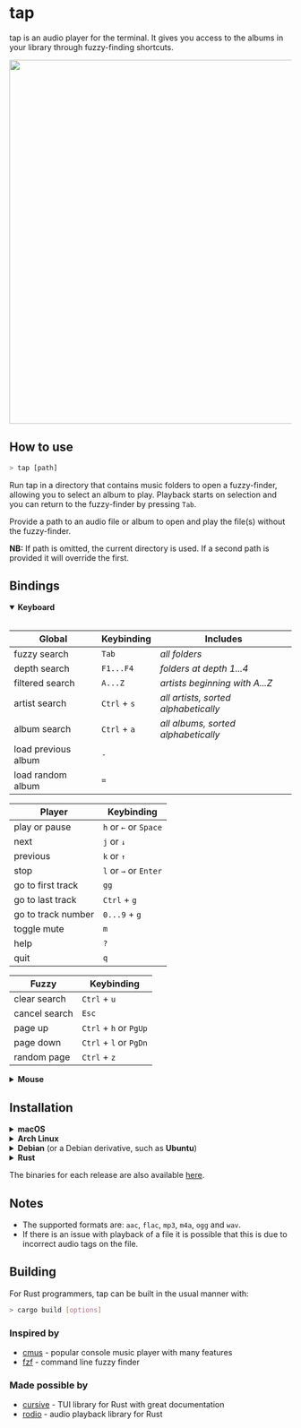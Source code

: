 # tap

tap is an audio player for the terminal. It gives you access to the albums in your library through fuzzy-finding shortcuts.

<img src="https://github.com/timdubbins/tap/blob/master/doc/tap_screenshot.png" width="650"/>

## How to use

```bash
> tap [path]
```
Run tap in a directory that contains music folders to open a fuzzy-finder, allowing you to select an album to play. Playback starts on selection and you can return to the fuzzy-finder by pressing `Tab`.

Provide a path to an audio file or album to open and play the file(s) without the fuzzy-finder.

**NB:** If path is omitted, the current directory is used. If a second path is provided it will override the first.

## Bindings

<details open>
<summary><b>Keyboard</b></summary>
<br>

Global              | Keybinding    | Includes
---                 |---            |---
fuzzy search        | `Tab`         | <i>all folders</i>
depth search        | `F1...F4`     | <i>folders at depth 1...4</i>
filtered search     | `A...Z`       | <i>artists beginning with A...Z</i>
artist search       | `Ctrl` + `s`  | <i>all artists, sorted alphabetically</i>
album search        | `Ctrl` + `a`  | <i>all albums, sorted alphabetically</i>
load previous album | `-`           |
load random album   | `=`           |

Player              | Keybinding
---                 |---
play or pause       | `h` or <kbd>&larr;</kbd> or `Space`
next                | `j` or <kbd>&darr;</kbd>
previous            | `k` or <kbd>&uarr;</kbd>
stop                | `l` or <kbd>&rarr;</kbd> or `Enter`
go to first track   | `gg`
go to last track    | `Ctrl` + `g`
go to track number  | `0...9` + `g`
toggle mute         | `m`
help                | `?`
quit                | `q`

Fuzzy               | Keybinding
---                 |---
clear search        | `Ctrl` + `u`
cancel search       | `Esc`
page up             | `Ctrl` + `h` or `PgUp`
page down           | `Ctrl` + `l` or `PgDn`
random page         | `Ctrl` + `z`

</details>

<details>
<summary><b>Mouse</b></summary>
<br>

Global              | Keybinding
---                 |---
fuzzy search        | `Middle Button`

Player              | Keybinding
---                 |---
play or pause       | `Left Button`
next / previous     | `Scroll`
stop                | `Right Button`
select              | `Left Button`

Fuzzy               | Keybinding
---                 |---
cancel search       | `Right Button`
scroll              | `Scroll`
select              | `Left Button`

</details>

## Installation

<details>
<summary><b>macOS</b></summary>
<br>
You can install with <a href="https://brew.sh/">Homebrew</a>:

```bash
> brew install timdubbins/tap/tap
> tap --version
0.4.2
```

</details>


<details>
<summary><b>Arch Linux</b></summary>
<br>

You can install with an <a href="https://wiki.archlinux.org/title/AUR_helpers">AUR helper</a>,
such as <a href="https://github.com/Jguer/yay">yay</a>:

```bash
> yay -S tap
> tap --version
0.4.2
```
The AUR package is available <a href="https://aur.archlinux.org/packages/tap">here</a>.
<br>
</details>


<details>
<summary><b>Debian</b> (or a Debian derivative, such as <b>Ubuntu</b>)</summary>
<br>

You can install with a binary <code>.deb</code> file provided in each <a href="https://github.com/timdubbins/tap/releases/tag/v0.4.2">tap release</a>:

```bash
> curl -LO https://github.com/timdubbins/tap/releases/download/v0.4.2/tap_v0.4.2_amd64.deb
> sudo dpkg -i tap_v0.4.2_amd64.deb
> tap --version
0.4.2
```

</details>

<details>
<summary><b>Rust</b></summary>
<br>

To compile from source, first you need a <a href="https://www.rust-lang.org/">Rust installation</a> (if you don't have one) and then you can use <a href="https://github.com/rust-lang/cargo">cargo</a>:

```bash
> git clone https://github.com/timdubbins/tap
> cd tap
> cargo install --path .
> tap --version
0.4.2
```

</details>

The binaries for each release are also available [here](https://github.com/timdubbins/tap/releases/tag/v0.4.2).

## Notes

- The supported formats are: `aac`, `flac`, `mp3`, `m4a`, `ogg` and `wav`.
- If there is an issue with playback of a file it is possible that this is due to incorrect audio tags on the file.

## Building

For Rust programmers, tap can be built in the usual manner with:
```bash
> cargo build [options]
```

### Inspired by

- [cmus](https://github.com/cmus/cmus) - popular console music player with many features
- [fzf](https://github.com/junegunn/fzf) - command line fuzzy finder

### Made possible by

- [cursive](https://github.com/gyscos/cursive) - TUI library for Rust with great documentation
- [rodio](https://github.com/RustAudio/rodio) - audio playback library for Rust
